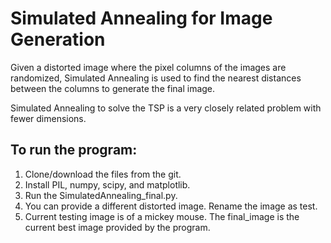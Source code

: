 
# Simulated Annealing for Image Generation

Given a distorted image where the pixel columns of the images are randomized, Simulated Annealing is used to find the nearest distances between the columns to generate the final image. 

Simulated Annealing to solve the TSP is a very closely related problem with fewer dimensions.

## To run the program:
1. Clone/download the files from the git.
1. Install PIL, numpy, scipy, and matplotlib.
1. Run the SimulatedAnnealing_final.py.
1. You can provide a different distorted image. Rename the image as test.
1. Current testing image is of a mickey mouse. The final_image is the current best image provided by the program.


